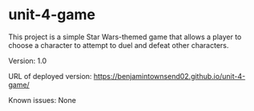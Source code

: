 # unit-4-game
This project is a simple Star Wars-themed game that allows a player to choose a character to attempt to duel and defeat other characters.

Version: 1.0

URL of deployed version: https://benjamintownsend02.github.io/unit-4-game/

Known issues: None


